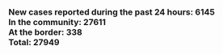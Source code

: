 ### New cases reported during the past 24 hours: 6145<br/>In the community: 27611<br/>At the border: 338<br/>Total: 27949